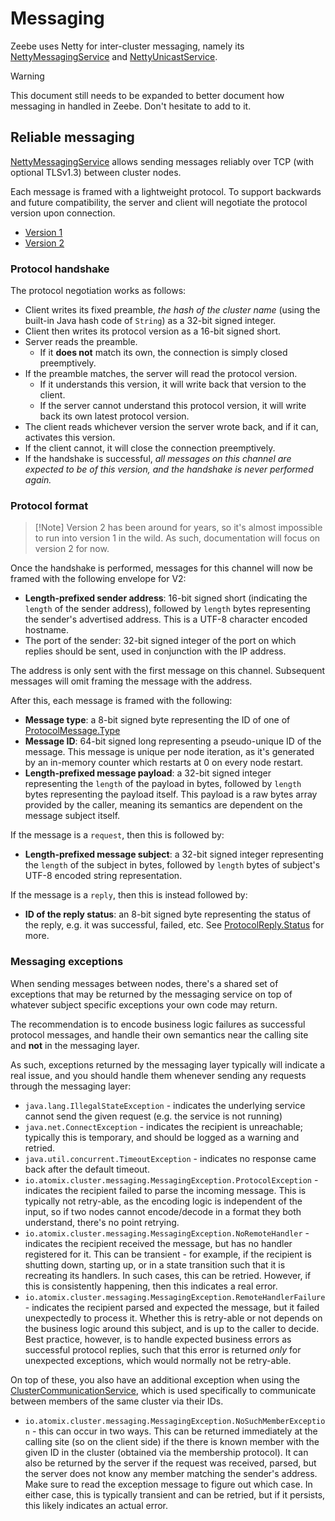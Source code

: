 # Messaging

Zeebe uses Netty for inter-cluster messaging, namely
its [NettyMessagingService](/zeebe/atomix/cluster/src/main/java/io/atomix/cluster/messaging/impl/NettyMessagingService.java)
and [NettyUnicastService](/zeebe/atomix/cluster/src/main/java/io/atomix/cluster/messaging/impl/NettyUnicastService.java).

> [!Warning]
> This document still needs to be expanded to better document how messaging in handled in Zeebe.
> Don't hesitate to add to it.

## Reliable messaging

[NettyMessagingService](/zeebe/atomix/cluster/src/main/java/io/atomix/cluster/messaging/impl/NettyMessagingService.java)
allows sending messages reliably over TCP (with optional TLSv1.3) between cluster nodes.

Each message is framed with a lightweight protocol. To support backwards and future compatibility,
the server and client will negotiate the protocol version upon connection.

- [Version 1](/zeebe/atomix/cluster/src/main/java/io/atomix/cluster/messaging/impl/MessagingProtocolV1.java)
- [Version 2](/zeebe/atomix/cluster/src/main/java/io/atomix/cluster/messaging/impl/MessagingProtocolV2.java)

### Protocol handshake

The protocol negotiation works as follows:

- Client writes its fixed preamble, _the hash of the cluster name_ (using the built-in Java hash
  code of `String`) as a 32-bit signed integer.
- Client then writes its protocol version as a 16-bit signed short.
- Server reads the preamble.
  - If it **does not** match its own, the connection is simply closed preemptively.
- If the preamble matches, the server will read the protocol version.
  - If it understands this version, it will write
    back that version to the client.
  - If the server cannot understand this protocol version, it will write back its own latest
    protocol version.
- The client reads whichever version the server wrote back, and if it can, activates this version.
- If the client cannot, it will close the connection preemptively.
- If the handshake is successful, _all messages on this channel are expected to be of this version,
  and the handshake is never performed again._

### Protocol format

> [!Note] Version 2 has been around for years, so it's almost impossible to run into version 1 in
> the wild. As such, documentation will focus on version 2 for now.

Once the handshake is performed, messages for this channel will now be framed with the following
envelope for V2:

- **Length-prefixed sender address**: 16-bit signed short (indicating the `length` of the
  sender address), followed by `length` bytes representing the sender's advertised address. This is
  a UTF-8 character encoded hostname.
- The port of the sender: 32-bit signed integer of the port on which replies should be sent, used
  in conjunction with the IP address.

The address is only sent with the first message on this channel. Subsequent messages will omit
framing the message with the address.

After this, each message is framed with the following:

- **Message type**: a 8-bit signed byte representing the ID of one
  of [ProtocolMessage.Type](/zeebe/atomix/cluster/src/main/java/io/atomix/cluster/messaging/impl/ProtocolMessage.java)
- **Message ID**: 64-bit signed long representing a pseudo-unique ID of the message. This
  message is unique per node iteration, as it's generated by an in-memory counter which restarts at
  0 on every node restart.
- **Length-prefixed message payload**: a 32-bit signed integer representing the `length` of the
  payload in bytes, followed by `length` bytes representing the payload itself. This payload is a
  raw bytes array provided by the caller, meaning its semantics are dependent on the message subject
  itself.

If the message is a `request`, then this is followed by:

- **Length-prefixed message subject**: a 32-bit signed integer representing the `length` of the
  subject in bytes, followed by `length` bytes of subject's UTF-8 encoded string representation.

If the message is a `reply`, then this is instead followed by:

- **ID of the reply status**: an 8-bit signed byte representing the status of the reply, e.g. it was
  successful, failed, etc.
  See [ProtocolReply.Status](/zeebe/atomix/cluster/src/main/java/io/atomix/cluster/messaging/impl/ProtocolReply.java)
  for more.

### Messaging exceptions

When sending messages between nodes, there's a shared set of exceptions that may be returned by the
messaging service on top of whatever subject specific exceptions your own code may return.

The recommendation is to encode business logic failures as successful protocol messages, and handle
their own semantics near the calling site and **not** in the messaging layer.

As such, exceptions returned by the messaging layer typically will indicate a real issue, and you
should handle them whenever sending any requests through the messaging layer:

- `java.lang.IllegalStateException` - indicates the underlying service cannot send the given
  request (e.g. the service is not running)
- `java.net.ConnectException` - indicates the recipient is unreachable; typically this is temporary,
  and should be logged as a warning and retried.
- `java.util.concurrent.TimeoutException` - indicates no response came back after the default
  timeout.
- `io.atomix.cluster.messaging.MessagingException.ProtocolException` - indicates the recipient
  failed to parse the incoming message. This is typically not retry-able, as the encoding logic is
  independent of the input, so if two nodes cannot encode/decode in a format they both understand,
  there's no point retrying.
- `io.atomix.cluster.messaging.MessagingException.NoRemoteHandler` - indicates the recipient
  received the message, but has no handler registered for it. This can be transient - for example,
  if the recipient is shutting down, starting up, or in a state transition such that it is
  recreating its handlers. In such cases, this can be retried. However, if this is consistently
  happening, then this indicates a real error.
- `io.atomix.cluster.messaging.MessagingException.RemoteHandlerFailure` - indicates the recipient
  parsed and expected the message, but it failed unexpectedly to process it. Whether this is
  retry-able or not depends on the business logic around this subject, and is up to the caller to
  decide. Best practice, however, is to handle expected business errors as successful protocol
  replies, such that this error is returned _only_ for unexpected exceptions, which would normally
  not be retry-able.

On top of these, you also have an additional exception when using
the [ClusterCommunicationService](/zeebe/atomix/cluster/src/main/java/io/atomix/cluster/messaging/ClusterCommunicationService.java),
which is used specifically to communicate between members of the same cluster via their IDs.

- `io.atomix.cluster.messaging.MessagingException.NoSuchMemberException` - this can occur in two
  ways. This can be returned immediately at the calling site (so on the client side) if the there is
  known member with the given ID in the cluster (obtained via the membership protocol). It can also
  be returned by the server if the request was received, parsed, but the server does not know any
  member matching the sender's address. Make sure to read the exception message to figure out which
  case. In either case, this is typically transient and can be retried, but if it persists, this
  likely indicates an actual error.

